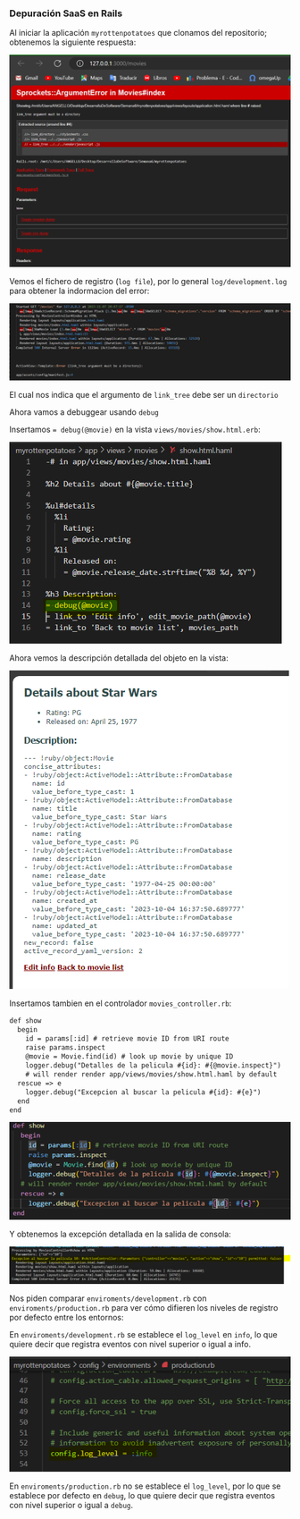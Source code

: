 ### Depuración SaaS en Rails ###
Al iniciar la aplicación `myrottenpotatoes` que clonamos del repositorio; obtenemos la siguiente respuesta:

![Error1](./Images/Error.PNG)

Vemos el fichero de registro (`log file`), por lo general `log/development.log` para obtener la indormacion del error:

![Log File](./Images/Error2.PNG)

El cual nos indica que el argumento de `link_tree` debe ser un `directorio`

Ahora vamos a debuggear usando `debug`

Insertamos `= debug(@movie)` en la vista `views/movies/show.html.erb`:

![Debug](./Images/Debug1.PNG)

Ahora vemos la descripción detallada del objeto en la vista:

![Debug2](./Images/Debug2.PNG)

Insertamos tambien en el controlador `movies_controller.rb`: 

```
def show
  begin 
    id = params[:id] # retrieve movie ID from URI route
    raise params.inspect
    @movie = Movie.find(id) # look up movie by unique ID
    logger.debug("Detalles de la pelicula #{id}: #{@movie.inspect}")
    # will render render app/views/movies/show.html.haml by default
  rescue => e
    logger.debug("Excepcion al buscar la pelicula #{id}: #{e}")
  end
end
```
![Debug3](./Images/Debug3.PNG)

Y obtenemos la excepción detallada en la salida de consola:

![Debug4](./Images/Debug4.PNG)

Nos piden comparar `enviroments/development.rb` con `enviroments/production.rb` para ver cómo difieren los niveles de registro por defecto entre los entornos:

En `enviroments/development.rb` se establece el `log_level` en ``info``, lo que quiere decir que registra eventos con nivel superior o igual a info.

![Log1](./Images/log1.PNG)

En `enviroments/production.rb` no se establece el `log_level`, por lo que se establece por defecto en `debug`, lo que quiere decir que registra eventos con nivel superior o igual a ``debug``.




